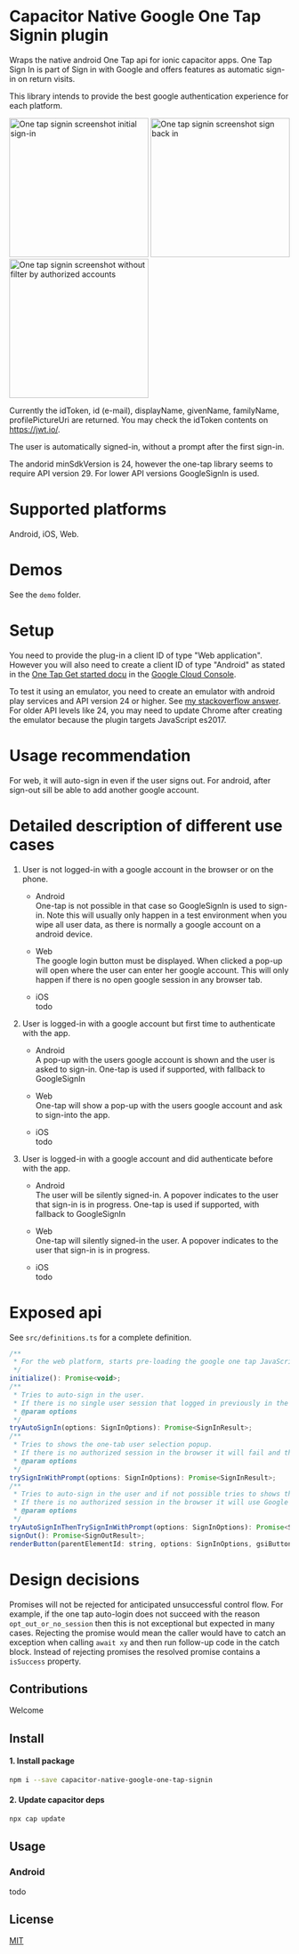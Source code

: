 # Capacitor Native Google One Tap Signin plugin

Wraps the native android One Tap api for ionic capacitor apps. One Tap Sign In is part of Sign in with Google and offers features as automatic sign-in on return visits.

This library intends to provide the best google authentication experience for each platform.

<img src="screenshots/one-tap-sign-in-demo-initial-sign-in.jpg" alt="One tap signin screenshot initial sign-in" width=250/>
<img src="screenshots/one-tap-sign-in-demo-sign-back-in.jpg" alt="One tap signin screenshot sign back in" width=250/>
<img src="screenshots/one-tap-sign-in-demo-without-filter-by-authorized-acounts.jpg" alt="One tap signin screenshot without filter by authorized accounts" width=250/>


Currently the idToken, id (e-mail), displayName, givenName, familyName, profilePictureUri are returned. You may check the idToken contents on https://jwt.io/.

The user is automatically signed-in, without a prompt after the first sign-in.

The andorid minSdkVersion is 24, however the one-tap library seems to require API version 29. For lower API versions GoogleSignIn is used.

# Supported platforms
Android, iOS, Web.

# Demos
See the `demo` folder.

# Setup
You need to provide the plug-in a client ID of type "Web application". However you will also need to create a client ID of type "Android" as stated in the [One Tap Get started docu](https://developers.google.cn/identity/one-tap/android/get-started) in the [Google Cloud Console](https://console.cloud.google.com/apis/dashboard).

To test it using an emulator, you need to create an emulator with android play services and API version 24 or higher. See [my stackoverflow answer](https://stackoverflow.com/questions/71325279/missing-featurename-auth-api-credentials-begin-sign-in-version-6/75285717#75285717). For older API levels like 24, you may need to update Chrome after creating the emulator because the plugin targets JavaScript es2017.

# Usage recommendation

For web, it will auto-sign in even if the user signs out.
For android, after sign-out sill be able to add another google account.

# Detailed description of different use cases

1. User is not logged-in with a google account in the browser or on the phone.
    - Android  
One-tap is not possible in that case so GoogleSignIn is used to sign-in.
Note this will usually only happen in a test environment when you wipe all user data, as there is normally a google account on a android device.

    - Web  
The google login button must be displayed. When clicked a pop-up will open where the user can enter her google account.
This will only happen if there is no open google session in any browser tab.

    - iOS  
todo

2. User is logged-in with a google account but first time to authenticate with the app.
    - Android  
A pop-up with the users google account is shown and the user is asked to sign-in. One-tap is used if supported, with fallback to GoogleSignIn

    - Web  
One-tap will show a pop-up with the users google account and ask to sign-into the app.

    - iOS  
todo

3. User is logged-in with a google account and did authenticate before with the app.
    - Android  
The user will be silently signed-in. A popover indicates to the user that sign-in is in progress. One-tap is used if supported, with fallback to GoogleSignIn

    - Web  
One-tap will silently signed-in the user. A popover indicates to the user that sign-in is in progress.

    - iOS  
todo


# Exposed api
See `src/definitions.ts` for a complete definition.

```JavaScript
/**
 * For the web platform, starts pre-loading the google one tap JavaScript library. Calling initialize is optional.
 */
initialize(): Promise<void>;
/**
 * Tries to auto-sign in the user.
 * If there is no single user session that logged in previously in the app, the sign-in will fail.
 * @param options 
 */
tryAutoSignIn(options: SignInOptions): Promise<SignInResult>;
/**
 * Tries to shows the one-tab user selection popup.
 * If there is no authorized session in the browser it will fail and the login button must be shown.
 * @param options 
 */
trySignInWithPrompt(options: SignInOptions): Promise<SignInResult>;
/**
 * Tries to auto-sign in the user and if not possible tries to shows the one-tab user selection.
 * If there is no authorized session in the browser it will use Google Sign in.
 * @param options 
 */
tryAutoSignInThenTrySignInWithPrompt(options: SignInOptions): Promise<SignInResult>;
signOut(): Promise<SignOutResult>;
renderButton(parentElementId: string, options: SignInOptions, gsiButtonConfiguration?: google.GsiButtonConfiguration): Promise<SignInResult>;
```

# Design decisions
Promises will not be rejected for anticipated unsuccessful control flow. For example, if the one tap auto-login does not succeed with the reason `opt_out_or_no_session` then this is not exceptional but expected in many cases. Rejecting the promise would mean the caller would have to catch an exception when calling `await xy` and then run follow-up code in the catch block. Instead of rejecting promises the resolved promise contains a `isSuccess` property.

## Contributions
Welcome

## Install

#### 1. Install package

```sh
npm i --save capacitor-native-google-one-tap-signin
```

#### 2. Update capacitor deps

```sh
npx cap update
```

## Usage

### Android

todo

## License

[MIT](./LICENSE)
